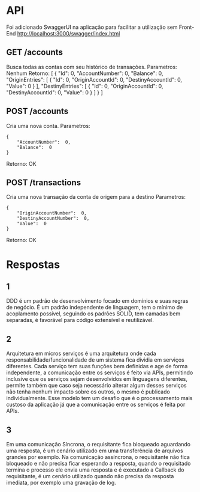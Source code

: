 # API

Foi adicionado SwaggerUI na aplicação para facilitar a utilização sem Front-End [http://localhost:3000/swagger/index.html](http://localhost:3000/swagger/index.html)

## GET /accounts

Busca todas as contas com seu histórico de transações.
Parametros: Nenhum
Retorno:
[
{
"Id": 0,
"AccountNumber": 0,
"Balance": 0,
"OriginEntries": [
{
"Id": 0,
"OriginAccountId": 0,
"DestinyAccountId": 0,
"Value": 0
}
],
"DestinyEntries": [
{
"Id": 0,
"OriginAccountId": 0,
"DestinyAccountId": 0,
"Value": 0
}
]
}
]

## POST /accounts

Cria uma nova conta.
Parametros:

    {
        "AccountNumber":  0,
        "Balance":  0
    }

Retorno: OK

## POST /transactions

Cria uma nova transação da conta de origem para a destino
Parametros:

    {
        "OriginAccountNumber":  0,
        "DestinyAccountNumber":  0,
        "Value":  0
    }

Retorno: OK

# Respostas

## 1

DDD é um padrão de desenvolvimento focado em domínios e suas regras de negócio. É um padrão independente de linguagem, tem o mínimo de acoplamento possível, seguindo os padrões SOLID, tem camadas bem separadas, é favorável para código extensível e reutilizável.

## 2

Arquitetura em micros serviços é uma arquitetura onde cada responsabilidade/funcionalidade de um sistema fica dividia em serviços diferentes.
Cada serviço tem suas funções bem definidas e age de forma independente, a comunicação entre os serviços é feito via APIs, permitindo inclusive que os serviços sejam desenvolvidos em linguagens diferentes, permite também que caso seja necessário alterar algum desses serviços não tenha nenhum impacto sobre os outros, o mesmo é publicado individualmente.
Esse modelo tem um desafio que é o processamento mais custoso da aplicação já que a comunicação entre os serviços é feita por APIs.

## 3

Em uma comunicação Síncrona, o requisitante fica bloqueado aguardando uma resposta, é um cenário utilizado em uma transferência de arquivos grandes por exemplo.
Na comunicação assíncrona, o requisitante não fica bloqueado e não precisa ficar esperando a resposta, quando o requisitado termina o processo ele envia uma resposta e é executado a Callback do requisitante, é um cenário utilizado quando não precisa da resposta imediata, por exemplo uma gravação de log.
